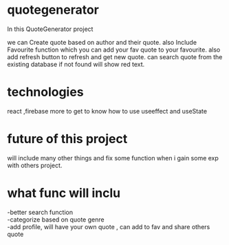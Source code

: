 # quotegenerator

In this QuoteGenerator project 

we can Create quote based on author and their quote.
also Include Favourite function which you can add your fav quote to your favourite.
also add refresh button to refresh and get new quote.
can search quote from the existing database if not found will show red text.

# technologies

react ,firebase more to get to know how to use useeffect and useState

# future of this project

will include many other things and fix some function when i gain some exp with others project.

# what func will inclu
-better search function <br>
-categorize based on quote genre<br>
-add profile, will have your own quote , can add to fav and share others quote
